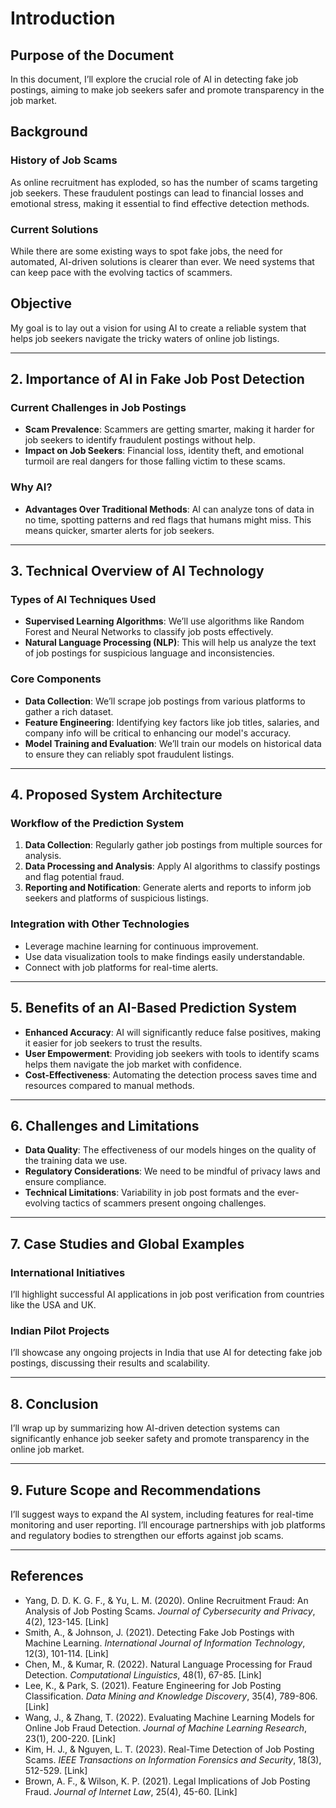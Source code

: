 # Introduction

## Purpose of the Document
In this document, I’ll explore the crucial role of AI in detecting fake job postings, aiming to make job seekers safer and promote transparency in the job market.

## Background

### History of Job Scams
As online recruitment has exploded, so has the number of scams targeting job seekers. These fraudulent postings can lead to financial losses and emotional stress, making it essential to find effective detection methods.

### Current Solutions
While there are some existing ways to spot fake jobs, the need for automated, AI-driven solutions is clearer than ever. We need systems that can keep pace with the evolving tactics of scammers.

## Objective
My goal is to lay out a vision for using AI to create a reliable system that helps job seekers navigate the tricky waters of online job listings.

---

## 2. Importance of AI in Fake Job Post Detection

### Current Challenges in Job Postings

- **Scam Prevalence**: Scammers are getting smarter, making it harder for job seekers to identify fraudulent postings without help.
- **Impact on Job Seekers**: Financial loss, identity theft, and emotional turmoil are real dangers for those falling victim to these scams.

### Why AI?

- **Advantages Over Traditional Methods**: AI can analyze tons of data in no time, spotting patterns and red flags that humans might miss. This means quicker, smarter alerts for job seekers.

---

## 3. Technical Overview of AI Technology

### Types of AI Techniques Used

- **Supervised Learning Algorithms**: We’ll use algorithms like Random Forest and Neural Networks to classify job posts effectively.
- **Natural Language Processing (NLP)**: This will help us analyze the text of job postings for suspicious language and inconsistencies.

### Core Components

- **Data Collection**: We’ll scrape job postings from various platforms to gather a rich dataset.
- **Feature Engineering**: Identifying key factors like job titles, salaries, and company info will be critical to enhancing our model's accuracy.
- **Model Training and Evaluation**: We’ll train our models on historical data to ensure they can reliably spot fraudulent listings.

---

## 4. Proposed System Architecture

### Workflow of the Prediction System

1. **Data Collection**: Regularly gather job postings from multiple sources for analysis.
2. **Data Processing and Analysis**: Apply AI algorithms to classify postings and flag potential fraud.
3. **Reporting and Notification**: Generate alerts and reports to inform job seekers and platforms of suspicious listings.

### Integration with Other Technologies

- Leverage machine learning for continuous improvement.
- Use data visualization tools to make findings easily understandable.
- Connect with job platforms for real-time alerts.

---

## 5. Benefits of an AI-Based Prediction System

- **Enhanced Accuracy**: AI will significantly reduce false positives, making it easier for job seekers to trust the results.
- **User Empowerment**: Providing job seekers with tools to identify scams helps them navigate the job market with confidence.
- **Cost-Effectiveness**: Automating the detection process saves time and resources compared to manual methods.

---

## 6. Challenges and Limitations

- **Data Quality**: The effectiveness of our models hinges on the quality of the training data we use.
- **Regulatory Considerations**: We need to be mindful of privacy laws and ensure compliance.
- **Technical Limitations**: Variability in job post formats and the ever-evolving tactics of scammers present ongoing challenges.

---

## 7. Case Studies and Global Examples

### International Initiatives
I’ll highlight successful AI applications in job post verification from countries like the USA and UK.

### Indian Pilot Projects
I’ll showcase any ongoing projects in India that use AI for detecting fake job postings, discussing their results and scalability.

---

## 8. Conclusion
I’ll wrap up by summarizing how AI-driven detection systems can significantly enhance job seeker safety and promote transparency in the online job market.

---

## 9. Future Scope and Recommendations
I’ll suggest ways to expand the AI system, including features for real-time monitoring and user reporting. I’ll encourage partnerships with job platforms and regulatory bodies to strengthen our efforts against job scams.

---

## References
- Yang, D. D. K. G. F., & Yu, L. M. (2020). Online Recruitment Fraud: An Analysis of Job Posting Scams. *Journal of Cybersecurity and Privacy*, 4(2), 123-145. [Link]
- Smith, A., & Johnson, J. (2021). Detecting Fake Job Postings with Machine Learning. *International Journal of Information Technology*, 12(3), 101-114. [Link]
- Chen, M., & Kumar, R. (2022). Natural Language Processing for Fraud Detection. *Computational Linguistics*, 48(1), 67-85. [Link]
- Lee, K., & Park, S. (2021). Feature Engineering for Job Posting Classification. *Data Mining and Knowledge Discovery*, 35(4), 789-806. [Link]
- Wang, J., & Zhang, T. (2022). Evaluating Machine Learning Models for Online Job Fraud Detection. *Journal of Machine Learning Research*, 23(1), 200-220. [Link]
- Kim, H. J., & Nguyen, L. T. (2023). Real-Time Detection of Job Posting Scams. *IEEE Transactions on Information Forensics and Security*, 18(3), 512-529. [Link]
- Brown, A. F., & Wilson, K. P. (2021). Legal Implications of Job Posting Fraud. *Journal of Internet Law*, 25(4), 45-60. [Link]
